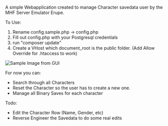 A simple Webapplication created to manage Character savedata user by the MHF Server Emulator Erupe.

To Use:
1. Rename config.sample.php -> config.php
2. Fill out config.php with your Postgresql credentials
3. run "composer update"
4. Create a VHost which document_root is the public folder. (Add Allow Override for .htaccess to work)

![Sample Image from GUI](https://imgur.com/Xkp7Vdh.png)

For now you can:
* Search through all Characters
* Reset the Character so the user has to create a new one.
* Manage all Binary Saves for each character

Todo:
* Edit the Character Row (Name, Gender, etc)
* Reverse Engineer the Savedata to do some real edits
